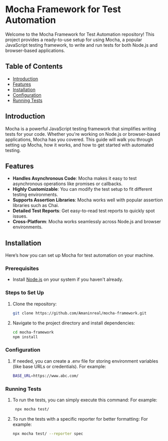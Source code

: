 # Mocha Framework for Test Automation

Welcome to the Mocha Framework for Test Automation repository! This project provides a ready-to-use setup for using Mocha, a popular JavaScript testing framework, to write and run tests for both Node.js and browser-based applications.

## Table of Contents

- [Introduction](#introduction)
- [Features](#features)
- [Installation](#installation)
- [Configuration](#configuration)
- [Running Tests](#running-tests)

## Introduction

Mocha is a powerful JavaScript testing framework that simplifies writing tests for your code. Whether you're working on Node.js or browser-based applications, Mocha has you covered. This guide will walk you through setting up Mocha, how it works, and how to get started with automated testing.

## Features

- **Handles Asynchronous Code**: Mocha makes it easy to test asynchronous operations like promises or callbacks.
- **Highly Customizable**: You can modify the test setup to fit different testing environments.
- **Supports Assertion Libraries**: Mocha works well with popular assertion libraries such as Chai.
- **Detailed Test Reports**: Get easy-to-read test reports to quickly spot issues.
- **Cross-Platform**: Mocha works seamlessly across Node.js and browser environments.

## Installation

Here’s how you can set up Mocha for test automation on your machine.

### Prerequisites

- Install [Node.js](https://nodejs.org/) on your system if you haven't already.

### Steps to Set Up

1. Clone the repository:
   ```bash
   git clone https://github.com/Amaninreal/mocha-framework.git

2. Navigate to the project directory and install dependencies:
    ```bash
    cd mocha-framework
    npm install

### Configuration

1. If needed, you can create a .env file for storing environment variables (like base URLs or credentials). 
For example:
    ```bash
    BASE_URL=https://www.abc.com/

### Running Tests
1. To run the tests, you can simply execute this command:
For example:
   ```bash
    npx mocha test/

2. To run the tests with a specific reporter for better formatting:
For example:
   ```bash
   npx mocha test/ --reporter spec
